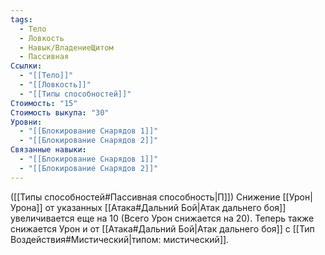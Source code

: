 ```yaml
---
tags:
  - Тело
  - Ловкость
  - Навык/ВладениеЩитом
  - Пассивная
Ссылки:
  - "[[Тело]]"
  - "[[Ловкость]]"
  - "[[Типы способностей]]"
Стоимость: "15"
Стоимость выкупа: "30"
Уровни:
  - "[[Блокирование Снарядов 1]]"
  - "[[Блокирование Снарядов 2]]"
Связанные навыки:
  - "[[Блокирование Снарядов 1]]"
  - "[[Блокирование Снарядов 2]]"
---
```

([[Типы способностей#Пассивная способность|П]]) Снижение [[Урон|Урона]] от указанных [[Атака#Дальний Бой|Атак дальнего боя]] увеличивается еще на 10 (Всего Урон снижается на 20). 
Теперь также снижается Урон и от [[Атака#Дальний Бой|Атак дальнего боя]] с [[Тип Воздействия#Мистический|типом: мистический]].
